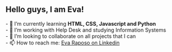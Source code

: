 <h2> Hello guys, I am Eva! </h2>
- 🌱 I’m currently learning <strong>HTML, CSS, Javascript and Python</strong><br>
- 🌻 I’m working with Help Desk and studying Information Systems<br> 
- 💞️ I’m looking to collaborate on all projects that I can<br>
- 📫 How to reach me: <a href="https://www.linkedin.com/in/evamraposo">Eva Raposo on Linkedin</a>

<!---
evamraposo/evamraposo is a ✨ special ✨ repository because its `README.md` (this file) appears on your GitHub profile.
You can click the Preview link to take a look at your changes.
--->
